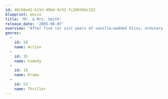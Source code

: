 ```yaml
---
id: 48cb8ed1-615d-49bd-9c52-7c26030dc322
blueprint: movie
title: 'Mr. & Mrs. Smith'
release_date: '2005-06-07'
overview: "After five (or six) years of vanilla-wedded bliss, ordinary suburbanites John and Jane Smith are stuck in a huge rut. Unbeknownst to each other, they are both coolly lethal, highly-paid assassins working for rival organisations. When they discover they're each other's next target, their secret lives collide in a spicy, explosive mix of wicked comedy, pent-up passion, nonstop action and high-tech weaponry."
genres:
  -
    id: 28
    name: Action
  -
    id: 35
    name: Comedy
  -
    id: 18
    name: Drama
  -
    id: 53
    name: Thriller
---
```

